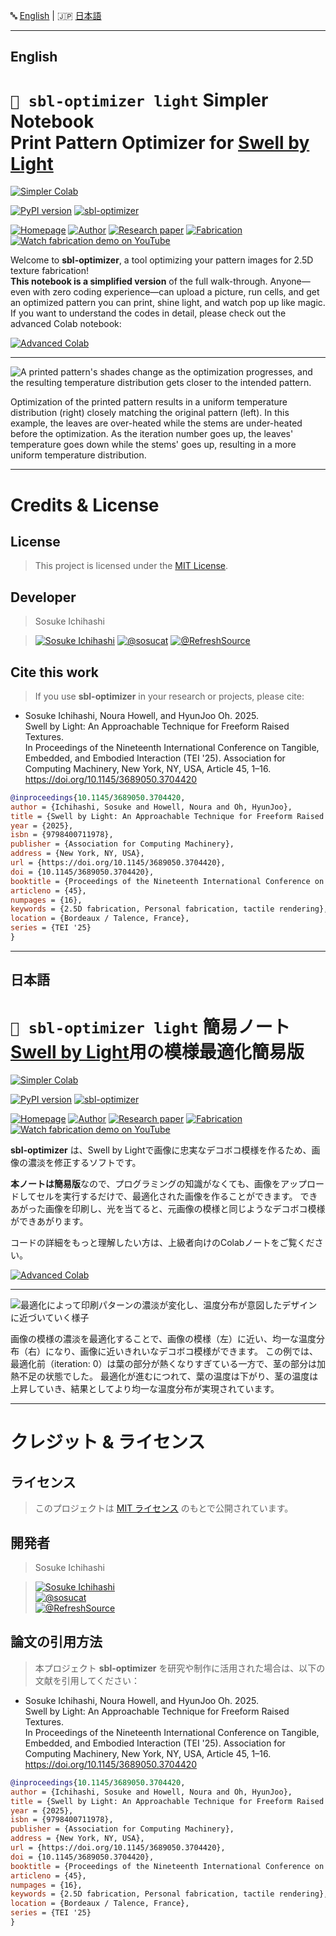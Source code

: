 <p align="left">
🔤 <a href="#english">English</a> | 🇯🇵 <a href="#日本語">日本語</a>
</p>

---

## English

# **``🦙 sbl-optimizer light``** Simpler Notebook<br> Print Pattern Optimizer for [Swell by Light](https://sites.gatech.edu/futurefeelings/2025/03/07/swell-by-light-tei-25/)
[![Simpler Colab](https://img.shields.io/badge/Try_This_Notebook-black?logo=googlecolab)](https://colab.research.google.com/drive/1Kpvq15wZrzsnQI28_JfkDSqCwT1ouyxj?usp=sharing)

[![PyPI version](https://badge.fury.io/py/sbl-optimizer.svg)](https://badge.fury.io/py/sbl-optimizer)
[![sbl-optimizer](https://img.shields.io/badge/sbl--optimizer-black?logo=github)](https://github.com/sosucat/sbl-optimizer)

[![Homepage](https://img.shields.io/badge/🔗_Homepage-black)](https://sites.gatech.edu/futurefeelings/2025/03/07/swell-by-light-tei-25/)
[![Author](https://img.shields.io/badge/Author-black?logo=googlescholar&logoColor=white)](https://sosuke-ichihashi.com/)
[![Research paper](https://img.shields.io/badge/Research_Paper-black?logo=acm)](https://doi.org/10.1145/3689050.3704420)
[![Fabrication](https://img.shields.io/badge/🔗_Fabrication-black)](https://sites.gatech.edu/futurefeelings/2025/07/23/make-puffy-patterns-with-light/)
[![Watch fabrication demo on YouTube](https://img.shields.io/badge/Fabrication-750014?logo=youtube)](https://youtu.be/LomVS_jHxl0?feature=shared)

Welcome to **sbl-optimizer**, a tool optimizing your pattern images for 2.5D texture fabrication!  
**This notebook is a simplified version** of the full walk-through. Anyone—even with zero coding experience—can upload a picture, run cells, and get an optimized pattern you can print, shine light, and watch pop up like magic.
If you want to understand the codes in detail, please check out the advanced Colab notebook:

[![Advanced Colab](https://img.shields.io/badge/Advanced_Colab_Notebook-black?logo=googlecolab)](https://colab.research.google.com/drive/1KX5W0MG34zS_qX7RqeMLizrkhlWp8ojh?usp=sharing)

---

![A printed pattern's shades change as the optimization progresses, and the resulting temperature distribution gets closer to the intended pattern.](https://sites.gatech.edu/futurefeelings/files/2025/03/opt_step.gif)

Optimization of the printed pattern results in a uniform temperature distribution (right) closely matching the original pattern (left). In this example, the leaves are over-heated while the stems are under-heated before the optimization.
As the iteration number goes up, the leaves' temperature goes down while the stems' goes up, resulting in a more uniform temperature distribution.

---


# Credits & License
## License
>This project is licensed under the [MIT License](LICENSE).


## Developer
>Sosuke Ichihashi

> [![Sosuke Ichihashi](https://img.shields.io/badge/Sosuke_Ichihashi-black?logo=googlescholar&logoColor=white)](https://sosuke-ichihashi.com/)
[![@sosucat](https://img.shields.io/badge/@sosucat-black?logo=github&logoColor=white)](https://github.com/sosucat)
[![@RefreshSource](https://img.shields.io/badge/@RefreshSource-black?logo=x&logoColor=white)](https://x.com/refreshsource)


## Cite this work
> If you use **sbl-optimizer** in your research or projects, please cite:
* Sosuke Ichihashi, Noura Howell, and HyunJoo Oh. 2025.\
Swell by Light: An Approachable Technique for Freeform Raised Textures. \
In Proceedings of the Nineteenth International Conference on Tangible, Embedded, and Embodied Interaction (TEI '25). Association for Computing Machinery, New York, NY, USA, Article 45, 1–16. https://doi.org/10.1145/3689050.3704420
```bibtex
@inproceedings{10.1145/3689050.3704420,
author = {Ichihashi, Sosuke and Howell, Noura and Oh, HyunJoo},
title = {Swell by Light: An Approachable Technique for Freeform Raised Textures},
year = {2025},
isbn = {9798400711978},
publisher = {Association for Computing Machinery},
address = {New York, NY, USA},
url = {https://doi.org/10.1145/3689050.3704420},
doi = {10.1145/3689050.3704420},
booktitle = {Proceedings of the Nineteenth International Conference on Tangible, Embedded, and Embodied Interaction},
articleno = {45},
numpages = {16},
keywords = {2.5D fabrication, Personal fabrication, tactile rendering},
location = {Bordeaux / Talence, France},
series = {TEI '25}
}
```


---
## 日本語

# **``🦙 sbl-optimizer light``** 簡易ノート<br>[Swell by Light](https://sites.gatech.edu/futurefeelings/2025/07/03/swell-by-light-tei-25-2/)用の模様最適化簡易版
[![Simpler Colab](https://img.shields.io/badge/Try_This_Notebook-black?logo=googlecolab)](https://colab.research.google.com/drive/15zYmaNvh88jztUcqpzwLXtT4YMRk2i1G?usp=sharing)

[![PyPI version](https://badge.fury.io/py/sbl-optimizer.svg)](https://badge.fury.io/py/sbl-optimizer)
[![sbl-optimizer](https://img.shields.io/badge/sbl--optimizer-black?logo=github)](https://github.com/sosucat/sbl-optimizer?tab=readme-ov-file#sbl-optimizer-%E6%97%A5%E6%9C%AC%E8%AA%9E)

[![Homepage](https://img.shields.io/badge/🔗_ホームベージ-black)](https://sites.gatech.edu/futurefeelings/2025/07/03/swell-by-light-tei-25-2/)
[![Author](https://img.shields.io/badge/著者サイト-black?logo=googlescholar&logoColor=white)](https://sosuke-ichihashi.com/)
[![Research paper](https://img.shields.io/badge/研究論文-black?logo=acm)](https://doi.org/10.1145/3689050.3704420)
[![Fabrication](https://img.shields.io/badge/🔗_作り方-black)](https://sites.gatech.edu/futurefeelings/2025/07/23/%e5%85%89%e3%81%a7%e3%83%87%e3%82%b3%e3%83%9c%e3%82%b3%e3%82%82%e3%82%88%e3%81%86%e3%82%92%e4%bd%9c%e3%82%8d%e3%81%86%ef%bc%81/)
[![Watch fabrication demo on YouTube](https://img.shields.io/badge/作り方-750014?logo=youtube)](https://youtu.be/LomVS_jHxl0?feature=shared)

**sbl-optimizer** は、Swell by Lightで画像に忠実なデコボコ模様を作るため、画像の濃淡を修正するソフトです。

**本ノートは簡易版**なので、プログラミングの知識がなくても、画像をアップロードしてセルを実行するだけで、最適化された画像を作ることができます。
できあがった画像を印刷し、光を当てると、元画像の模様と同じようなデコボコ模様ができあがります。

コードの詳細をもっと理解したい方は、上級者向けのColabノートをご覧ください。

[![Advanced Colab](https://img.shields.io/badge/上級者向けColabノート-black?logo=googlecolab)](https://colab.research.google.com/drive/1GLLGjPD7EhUV6evPHUeh6qHe3aNMV47u?usp=sharing)

---

![最適化によって印刷パターンの濃淡が変化し、温度分布が意図したデザインに近づいていく様子](https://sites.gatech.edu/futurefeelings/files/2025/03/opt_step.gif)

画像の模様の濃淡を最適化することで、画像の模様（左）に近い、均一な温度分布（右）になり、画像に近いきれいなデコボコ模様ができます。
この例では、最適化前（iteration: 0）は葉の部分が熱くなりすぎている一方で、茎の部分は加熱不足の状態でした。
最適化が進むにつれて、葉の温度は下がり、茎の温度は上昇していき、結果としてより均一な温度分布が実現されています。

---

# クレジット & ライセンス

## ライセンス
>このプロジェクトは [MIT ライセンス](LICENSE) のもとで公開されています。

## 開発者
>Sosuke Ichihashi

> [![Sosuke Ichihashi](https://img.shields.io/badge/Sosuke_Ichihashi-black?logo=googlescholar&logoColor=white)](https://sosuke-ichihashi.com/)  
[![@sosucat](https://img.shields.io/badge/@sosucat-black?logo=github&logoColor=white)](https://github.com/sosucat)  
[![@RefreshSource](https://img.shields.io/badge/@RefreshSource-black?logo=x&logoColor=white)](https://x.com/refreshsource)

## 論文の引用方法
> 本プロジェクト **sbl-optimizer** を研究や制作に活用された場合は、以下の文献を引用してください：

* Sosuke Ichihashi, Noura Howell, and HyunJoo Oh. 2025.\
Swell by Light: An Approachable Technique for Freeform Raised Textures.\
In Proceedings of the Nineteenth International Conference on Tangible, Embedded, and Embodied Interaction (TEI '25). Association for Computing Machinery, New York, NY, USA, Article 45, 1–16. https://doi.org/10.1145/3689050.3704420

```bibtex
@inproceedings{10.1145/3689050.3704420,
author = {Ichihashi, Sosuke and Howell, Noura and Oh, HyunJoo},
title = {Swell by Light: An Approachable Technique for Freeform Raised Textures},
year = {2025},
isbn = {9798400711978},
publisher = {Association for Computing Machinery},
address = {New York, NY, USA},
url = {https://doi.org/10.1145/3689050.3704420},
doi = {10.1145/3689050.3704420},
booktitle = {Proceedings of the Nineteenth International Conference on Tangible, Embedded, and Embodied Interaction},
articleno = {45},
numpages = {16},
keywords = {2.5D fabrication, Personal fabrication, tactile rendering},
location = {Bordeaux / Talence, France},
series = {TEI '25}
}

